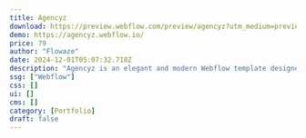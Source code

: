 ```yaml
---
title: Agencyz
download: https://preview.webflow.com/preview/agencyz?utm_medium=preview_link&utm_source=designer&utm_content=agencyz&preview=27a657c0a50074e15847d53c99b2f5ba&pageId=66f0c2424639224d8999b511&locale=en&workflow=preview
demo: https://agencyz.webflow.io/
price: 79
author: "Flowaze"
date: 2024-12-01T05:07:32.718Z
description: "Agencyz is an elegant and modern Webflow template designed for digital agencies looking for a bold online presence. With immersive 3D animations and a dark color palette, it exudes sophistication while ensuring a seamless user experience."
ssg: ["Webflow"]
css: []
ui: []
cms: []
category: [Portfolio]
draft: false
---
```

